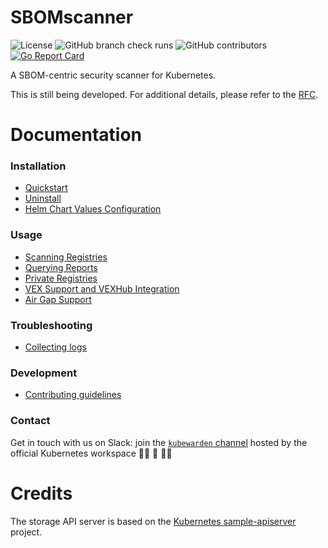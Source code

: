 # SBOMscanner

![License](https://img.shields.io/github/license/kubewarden/sbomscanner)
![GitHub branch check runs](https://img.shields.io/github/check-runs/kubewarden/sbomscanner/main)
![GitHub contributors](https://img.shields.io/github/contributors/kubewarden/sbomscanner)
[![Go Report Card](https://goreportcard.com/badge/github.com/kubewarden/sbomscanner)](https://goreportcard.com/report/github.com/kubewarden/sbomscanner)

A SBOM-centric security scanner for Kubernetes.

This is still being developed. For additional details, please refer to the [RFC](docs/rfc).

# Documentation

### Installation

- [Quickstart](docs/installation/quickstart.md)
- [Uninstall](docs/installation/uninstall.md)
- [Helm Chart Values Configuration](docs/installation/helm-values.md)

### Usage

- [Scanning Registries](docs/user-guide/scanning-registries.md)
- [Querying Reports](docs/user-guide/querying-reports.md)
- [Private Registries](docs/user-guide/private-registries.md)
- [VEX Support and VEXHub Integration](docs/user-guide/vex.md)
- [Air Gap Support](docs/user-guide/airgap-support.md)

### Troubleshooting

- [Collecting logs](docs/troubleshooting/collecting-logs.md)

### Development

- [Contributing guidelines](CONTRIBUTING.md)


### Contact

Get in touch with us on Slack: join the [`kubewarden` channel](https://kubernetes.slack.com/?redir=%2Fmessages%2Fkubewarden) hosted by the official Kubernetes workspace 👨‍💻 💬 👩‍💻

# Credits

The storage API server is based on the [Kubernetes sample-apiserver](https://github.com/kubernetes/sample-apiserver) project.
